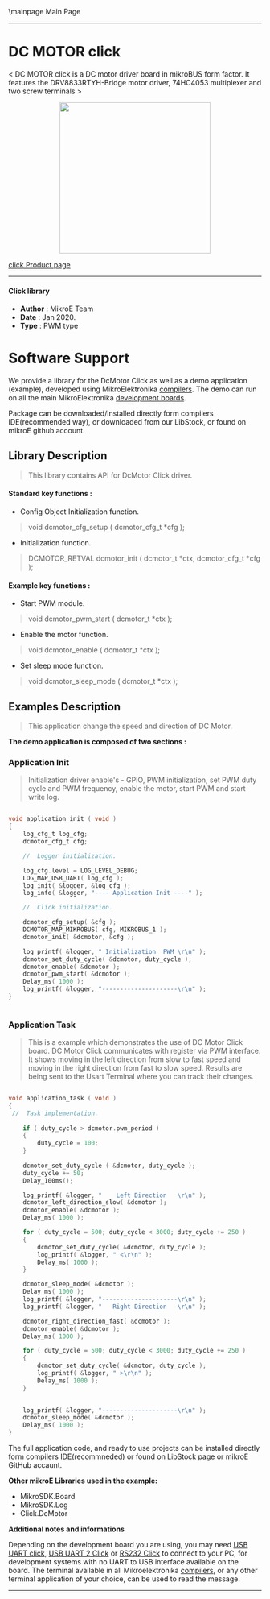 \mainpage Main Page
 
---
# DC MOTOR  click

< DC MOTOR click is a DC motor driver board in mikroBUS form factor. It features the DRV8833RTYH-Bridge motor driver, 74HC4053 multiplexer and two screw terminals >

<p align="center">
  <img src="http://download.mikroe.com/images/click_for_ide/dcmotor_click.png" height=300px>
</p>

[click Product page](<https://www.mikroe.com/dc-motor-click>)

---


#### Click library 

- **Author**        : MikroE Team
- **Date**          : Jan 2020.
- **Type**          : PWM type


# Software Support

We provide a library for the DcMotor Click 
as well as a demo application (example), developed using MikroElektronika 
[compilers](http://shop.mikroe.com/compilers). 
The demo can run on all the main MikroElektronika [development boards](http://shop.mikroe.com/development-boards).

Package can be downloaded/installed directly form compilers IDE(recommended way), or downloaded from our LibStock, or found on mikroE github account. 

## Library Description

> This library contains API for DcMotor Click driver.

#### Standard key functions :

- Config Object Initialization function.
> void dcmotor_cfg_setup ( dcmotor_cfg_t *cfg ); 
 
- Initialization function.
> DCMOTOR_RETVAL dcmotor_init ( dcmotor_t *ctx, dcmotor_cfg_t *cfg );


#### Example key functions :

- Start PWM module.
> void dcmotor_pwm_start ( dcmotor_t *ctx );
 
- Enable the motor function.
> void dcmotor_enable ( dcmotor_t *ctx );

- Set sleep mode function.
> void dcmotor_sleep_mode ( dcmotor_t *ctx );
## Examples Description

> This application change the speed and direction of DC Motor.

**The demo application is composed of two sections :**

### Application Init 

> Initialization driver enable's - GPIO, PWM initialization, set PWM duty cycle and PWM frequency, enable the motor, start PWM and start write log.

```c

void application_init ( void )
{
    log_cfg_t log_cfg;
    dcmotor_cfg_t cfg;

    //  Logger initialization.

    log_cfg.level = LOG_LEVEL_DEBUG;
    LOG_MAP_USB_UART( log_cfg );
    log_init( &logger, &log_cfg );
    log_info( &logger, "---- Application Init ----" );

    //  Click initialization.

    dcmotor_cfg_setup( &cfg );
    DCMOTOR_MAP_MIKROBUS( cfg, MIKROBUS_1 );
    dcmotor_init( &dcmotor, &cfg );

    log_printf( &logger, " Initialization  PWM \r\n" );
    dcmotor_set_duty_cycle( &dcmotor, duty_cycle );
    dcmotor_enable( &dcmotor );
    dcmotor_pwm_start( &dcmotor );
    Delay_ms( 1000 );
    log_printf( &logger, "---------------------\r\n" );
}
  
```

### Application Task

>  This is a example which demonstrates the use of DC Motor Click board. DC Motor Click communicates with register via PWM interface. It shows moving in the left direction from slow to fast speed and moving in the right direction from fast to slow speed. Results are being sent to the Usart Terminal where you can track their changes.

```c

void application_task ( void )
{
 //  Task implementation.
    
    if ( duty_cycle > dcmotor.pwm_period )
    {
        duty_cycle = 100;
    }
    
    dcmotor_set_duty_cycle ( &dcmotor, duty_cycle );
    duty_cycle += 50;
    Delay_100ms();

    log_printf( &logger, "    Left Direction   \r\n" );
    dcmotor_left_direction_slow( &dcmotor );
    dcmotor_enable( &dcmotor );
    Delay_ms( 1000 );

    for ( duty_cycle = 500; duty_cycle < 3000; duty_cycle += 250 )
    {
        dcmotor_set_duty_cycle( &dcmotor, duty_cycle );
        log_printf( &logger, " <\r\n" );
        Delay_ms( 1000 );
    }

    dcmotor_sleep_mode( &dcmotor );
    Delay_ms( 1000 );
    log_printf( &logger, "---------------------\r\n" );
    log_printf( &logger, "   Right Direction   \r\n" );

    dcmotor_right_direction_fast( &dcmotor );
    dcmotor_enable( &dcmotor );
    Delay_ms( 1000 );

    for ( duty_cycle = 500; duty_cycle < 3000; duty_cycle += 250 )
    {
        dcmotor_set_duty_cycle( &dcmotor, duty_cycle );
        log_printf( &logger, " >\r\n" );
        Delay_ms( 1000 );
    }

  
    log_printf( &logger, "---------------------\r\n" );
    dcmotor_sleep_mode( &dcmotor );
    Delay_ms( 1000 );
}  

```

The full application code, and ready to use projects can be  installed directly form compilers IDE(recommneded) or found on LibStock page or mikroE GitHub accaunt.

**Other mikroE Libraries used in the example:** 

- MikroSDK.Board
- MikroSDK.Log
- Click.DcMotor

**Additional notes and informations**

Depending on the development board you are using, you may need 
[USB UART click](http://shop.mikroe.com/usb-uart-click), 
[USB UART 2 Click](http://shop.mikroe.com/usb-uart-2-click) or 
[RS232 Click](http://shop.mikroe.com/rs232-click) to connect to your PC, for 
development systems with no UART to USB interface available on the board. The 
terminal available in all Mikroelektronika 
[compilers](http://shop.mikroe.com/compilers), or any other terminal application 
of your choice, can be used to read the message.



---
